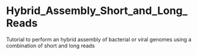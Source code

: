# Hybrid_Assembly_Short_and_Long_Reads
Tutorial to perform an hybrid assembly of bacterial or viral genomes using a combination of short and long reads
